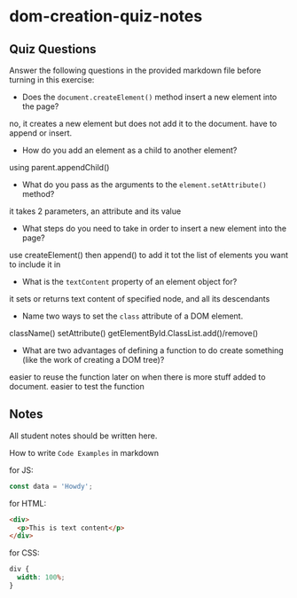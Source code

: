 # dom-creation-quiz-notes

## Quiz Questions

Answer the following questions in the provided markdown file before turning in this exercise:

- Does the `document.createElement()` method insert a new element into the page?

no, it creates a new element but does not add it to the document. have to append or insert.

- How do you add an element as a child to another element?

using parent.appendChild()

- What do you pass as the arguments to the `element.setAttribute()` method?

it takes 2 parameters, an attribute and its value

- What steps do you need to take in order to insert a new element into the page?

use createElement() then append() to add it tot the list of elements you want to include it in

- What is the `textContent` property of an element object for?

it sets or returns text content of specified node, and all its descendants

- Name two ways to set the `class` attribute of a DOM element.

className()
setAttribute()
getElementById.ClassList.add()/remove()

- What are two advantages of defining a function to do create something (like the work of creating a DOM tree)?

easier to reuse the function later on when there is more stuff added to document. easier to test the function

## Notes

All student notes should be written here.

How to write `Code Examples` in markdown

for JS:

```javascript
const data = 'Howdy';
```

for HTML:

```html
<div>
  <p>This is text content</p>
</div>
```

for CSS:

```css
div {
  width: 100%;
}
```
